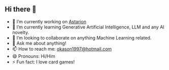 ## Hi there 👋

- 🔭 I’m currently working on [Astarion]([github.com/kerbaras/astarion](https://github.com/kerbaras/astarion))
- 🌱 I’m currently learning Generative Artificial Intelligence, LLM and any AI novelty.
- 👯 I’m looking to collaborate on anything Machine Learning related.
- 💬 Ask me about anything!
- 📫 How to reach me: okason1997@hotmail.com
- 😄 Pronouns: Hi/Him
- ⚡ Fun fact: I love card games!

<!--
**okason97/okason97** is a ✨ _special_ ✨ repository because its `README.md` (this file) appears on your GitHub profile.

Here are some ideas to get you started:

- 🔭 I’m currently working on ...
- 🌱 I’m currently learning ...
- 👯 I’m looking to collaborate on ...
- 🤔 I’m looking for help with ...
- 💬 Ask me about ...
- 📫 How to reach me: ...
- 😄 Pronouns: ...
- ⚡ Fun fact: ...
-->
